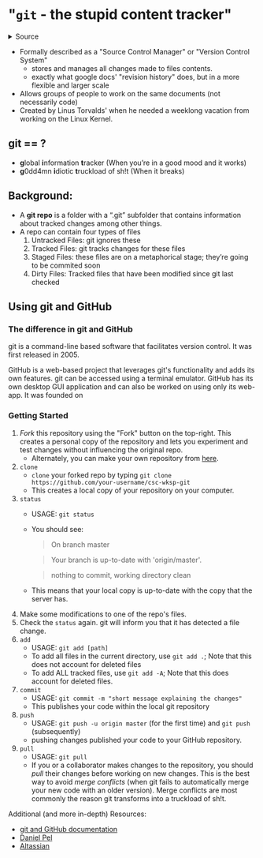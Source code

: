# "```git``` - the stupid content tracker"
<details>
<summary>Source</Summary>
<code>man git | sed -n '/NAME$/{n;p;}'</code>
</details>

* Formally described as a "Source Control Manager" or "Version Control System"
  * stores and manages all changes made to files contents.
  * exactly what google docs' "revision history" does, but in a more flexible and larger scale
* Allows groups of people to work on the same documents (not necessarily code)
* Created by Linus Torvalds' when he needed a weeklong vacation from working on the Linux Kernel.
  
## git == ?
  * **g**lobal **i**nformation **t**racker (When you’re in a good mood and it works)
  * **g**0dd4mn **i**diotic **t**ruckload of sh!t (When it breaks)

## Background:
   * A **git repo** is a folder with a “.git” subfolder that contains information about tracked changes among other things.
   * A repo can contain four types of files
      1. Untracked Files: git ignores these
      2. Tracked Files: git tracks changes for these files
      3. Staged Files: these files are on a metaphorical stage; they’re going to be commited soon
      4. Dirty Files: Tracked files that have been modified since git last checked

## Using git and GitHub

### The difference in git and GitHub
git is a command-line based software that facilitates version control. It was first released in 2005.

GitHub is a web-based project that leverages git's functionality and adds its own features. git can be accessed using a terminal emulator. GitHub has its own desktop GUI application and can also be worked on using only its web-app. It was founded on

### Getting Started
  1. *Fork* this repository using the "Fork" button on the top-right. This creates a personal copy of the repository and lets you experiment and test changes without influencing the original repo.
     * Alternately, you can make your own repository from [here](https://github.com/new).
  2. ```clone```
     * ```clone``` your forked repo by typing ```git clone https://github.com/your-username/csc-wksp-git```
     * This creates a local copy of your repository on your computer.
  3. ```status```
     * USAGE: ```git status```
     * You should see:
       > On branch master
       
       > Your branch is up-to-date with 'origin/master'.
       
       > nothing to commit, working directory clean
     * This means that your local copy is up-to-date with the copy that the server has.
  4. Make some modifications to one of the repo's files.
  5. Check the ```status``` again. git will inform you that it has detected a file change.
  6. ```add```
     * USAGE: ```git add [path]```
     * To add all files in the current directory, use ```git add .```; Note that this does not account for deleted files
     * To add ALL tracked files, use ```git add -A```; Note that this does account for deleted files.
  7. ```commit```
     * USAGE: ```git commit -m "short message explaining the changes"```
     * This publishes your code within the local git repository
  8. ```push```
     * USAGE: ```git push -u origin master``` (for the first time) and ```git push``` (subsequently)
     * pushing changes published your code to your GitHub repository.
  9. ```pull```
     * USAGE: ```git pull```
     * If you or a collaborator makes changes to the repository, you should *pull* their changes before working on new changes. This is the best way to avoid *merge conflicts* (when git fails to automatically merge your new code with an older version). Merge conflicts are most commonly the reason git transforms into a truckload of sh!t. 
  

Additional (and more in-depth) Resources:
 * [git and GitHub documentation](https://help.github.com/articles/git-and-github-learning-resources/)
 * [Daniel Pel](https://pel-daniel.github.io/git-init/)
 * [Altassian](https://www.atlassian.com/git/tutorials/learn-git-with-bitbucket-cloud)
